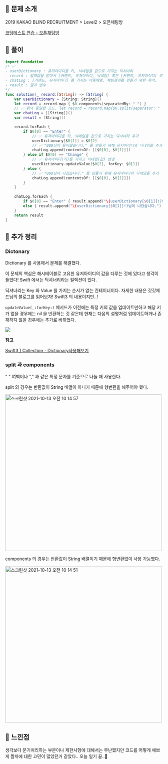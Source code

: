 ## 📌 문제 소개

2019 KAKAO BLIND RECRUITMENT > Level2 > 오픈채팅방

[코딩테스트 연습 - 오픈채팅방](https://programmers.co.kr/learn/courses/30/lessons/42888)

## 📌 풀이

```swift
import Foundation
/* ✅
- userDictionary : 유저아이디를 키, 닉네임을 값으로 가지는 딕셔너리
- record : 입력값을 받아서 [커맨드, 유저아이디, 닉네임] 혹은 [커맨드, 유저아이디] 로 분리한 이중배열
- chatLog : [커맨드, 유저아이디] 를 가지는 이중배열. 채팅결과를 만들기 위한 목적.
- result : 결과 변수
*/
func solution(_ record:[String]) -> [String] {
    var userDictionary = [String: String]()
    let record = record.map { $0.components(separatedBy: " ") }
    // ✅ 위와 동일한 코드. let record = record.map{$0.split(separator: " ").map{String($0)}}
    var chatLog = [[String]]()
    var result = [String]()

    record.forEach {
        if $0[0] == "Enter" {
            // ✅ 유저아이디를 키, 닉네임을 값으로 가지는 딕셔너리 추가
            userDictionary[$0[1]] = $0[2]
            // ✅ "000님이 들어왔습니다." 를 만들기 위해 유저아이디와 닉네임을 추가
            chatLog.append(contentsOf: [[$0[0], $0[1]]])
        } else if $0[0] == "Change" {
            // ✅ 유저아이디(키)를 가지고 닉네임(값) 변경
            userDictionary.updateValue($0[2], forKey: $0[1])
        } else {
            // ✅ "000님이 나갔습니다." 를 만들기 위해 유저아이디와 닉네임을 추가
            chatLog.append(contentsOf: [[$0[0], $0[1]]])
        }
    }
    
    chatLog.forEach {
        if $0[0] == "Enter" { result.append("\(userDictionary[$0[1]]!)님이 들어왔습니다.") }
        else { result.append("\(userDictionary[$0[1]]!)님이 나갔습니다.") }
    }
    return result
}
```

## 📌  추가 정리

### Dictonary

Dictionary 를 사용해서 문제를 해결했다. 

이 문제의 핵심은 해시테이블로 고유한 유저아이디의 값을 다루는 것에 있다고 생각이 들었다! Swift 에서는 딕셔너리라는 컬렉션이 있다. 

딕셔너리는 Key 와 Value 를 가지는 순서가 없는 컨테이너이다. 자세한 내용은 갓갓제드님의 블로그를 읽어보자! Swift3 의 내용이지만..!

`updateValue(_:forKey:)` 메서드가 이전에는 특정 키의 값을 업데이트만하고 해당 키가 없을 경우에는 nil 을 반환하는 것 같은데 현재는 다음의 설명처럼 업데이트하거나 존재하지 않을 경우에는 추가로 바뀌었다.

<img src ="https://user-images.githubusercontent.com/69136340/137059750-8875b52e-5e1c-4f15-8cdc-75fd32dc38da.png" widht ="500">

**참고**

[Swift3 ) Collection - Dictionary사용해보기](https://zeddios.tistory.com/129)

### split 과 components

" " 여백이나 "," 과 같은 특정 문자를 기준으로 나눌 때 사용한다.

split 의 경우는 반환값이 String 배열이 아니기 때문에 형변환을 해주어야 했다.

<img width="500" alt="스크린샷 2021-10-13 오전 10 14 57" src="https://user-images.githubusercontent.com/69136340/137059782-3f08bf61-1b2d-4e3a-a462-c4c4a961cccd.png">

components 의 경우는 반환값이 String 배열이기 때문에 형변환없이 사용 가능했다.

<img width="500" alt="스크린샷 2021-10-13 오전 10 14 51" src="https://user-images.githubusercontent.com/69136340/137059759-63bce18b-ac54-4ca0-9382-afbe6605dc45.png">

## 📌 느낀점

생각보다 분기처리하는 부분이나 제한사항에 대해서는 무난했지만 코드를 어떻게 예쁘게 짤까에 대한 고민이 많았던거 같았다.. 오늘 일기 끝..🥲
